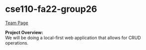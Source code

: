 # cse110-fa22-group26

[Team Page](/admin/team.md)

**Project Overview:**\
We will be doing a local-first web application that allows for CRUD operations. 
